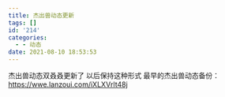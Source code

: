 ```yaml
---
title: 杰出兽动态更新
tags: []
id: '214'
categories:
  - - 动态
date: 2021-08-10 18:53:53
---
```


杰出兽动态双叒叒更新了 以后保持这种形式 最早的杰出兽动态备份：https://wwe.lanzoui.com/iXLXVrlt48j